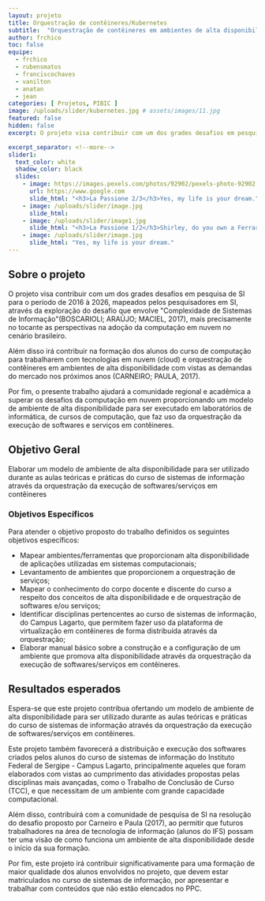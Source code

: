```yaml
---
layout: projeto
title: Orquestração de contêineres/Kubernetes
subtitle:  "Orquestração de contêineres em ambientes de alta disponibilidade e seus usos em cursos de computação"
author: frchico
toc: false  
equipe: 
  - frchico
  - rubensmatos
  - franciscochaves
  - vanilton
  - anatan
  - jean
categories: [ Projetos, PIBIC ]
image: /uploads/slider/kubernetes.jpg # assets/images/11.jpg
featured: false
hidden: false
excerpt: O projeto visa contribuir com um dos grades desafios em pesquisa de SI (de 2016 à 2026), mapeados pelos pesquisadores em SI, através da exploração do desafio que envolve "Complexidade de Sistemas de Informação".

excerpt_separator: <!--more-->
slider1:
  text_color: white
  shadow_color: black
  slides: 
    - image: https://images.pexels.com/photos/92902/pexels-photo-92902.jpeg?auto=compress&cs=tinysrgb&dpr=2&h=750&w=1260
      url: https://www.google.com
      slide_html: "<h3>La Passione 2/3</h3>Yes, my life is your dream."
    - image: /uploads/slider/image.jpg
      slide_html:
    - image: /uploads/slider/image1.jpg
      slide_html: "<h3>La Passione 1/2</h3>Shirley, do you own a Ferrari?"
    - image: /uploads/slider/image.jpg
      slide_html: "Yes, my life is your dream."    
---
```


## Sobre o projeto

O projeto visa contribuir com um dos grades desafios em pesquisa de SI para o período de 2016 à 2026, mapeados pelos pesquisadores em SI, através da exploração do desafio que envolve "Complexidade de Sistemas de Informação"(BOSCARIOLI; ARAÚJO; MACIEL, 2017), mais precisamente no tocante as perspectivas na adoção da computação em nuvem no cenário brasileiro.

Além disso irá contribuir na formação dos alunos do curso de computação para trabalharem com tecnologias em nuvem (cloud) e orquestração de contêineres em ambientes de alta disponibilidade com vistas as demandas do mercado nos próximos anos (CARNEIRO; PAULA, 2017).

Por fim, o presente trabalho ajudará a comunidade regional e acadêmica a superar os desafios da computação em nuvem proporcionando um modelo de ambiente de alta disponibilidade para ser executado em laboratórios de informática, de cursos de computação, que faz uso da orquestração da execução de softwares e serviços em contêineres.

## Objetivo Geral

Elaborar um modelo de ambiente de alta disponibilidade para ser utilizado durante as aulas teóricas e práticas do curso de sistemas de informação através da orquestração da execução de softwares/serviços em contêineres

### Objetivos Específicos
Para atender o objetivo proposto do trabalho definidos os seguintes objetivos específicos:

- Mapear  ambientes/ferramentas  que  proporcionam  alta  disponibilidade  de aplicações utilizadas em sistemas computacionais;
- Levantamento de ambientes que proporcionem a orquestração de serviços;
- Mapear o conhecimento do corpo docente e discente do curso a respeito dos conceitos de alta disponibilidade e de orquestração de softwares e/ou serviços;
- Identificar disciplinas pertencentes ao curso de sistemas de informação, do Campus Lagarto, que permitem fazer uso da plataforma de virtualização em contêineres de forma distribuída através da orquestração;
- Elaborar manual básico sobre a construção e a configuração de um ambiente que promova alta disponibilidade através da orquestração da execução de softwares/serviços em contêineres.
  
## Resultados esperados

Espera-se que este projeto contribua ofertando um modelo de ambiente de alta disponibilidade para ser utilizado durante as aulas teóricas e práticas do curso de sistemas de informação através da orquestração da execução de softwares/serviços em contêineres.

Este projeto também favorecerá a distribuição e execução dos softwares criados pelos alunos do curso de sistemas de informação do Instituto Federal de Sergipe - Campus Lagarto, principalmente aqueles que foram elaborados com vistas ao cumprimento das atividades propostas pelas disciplinas mais avançadas, como o Trabalho de Conclusão de Curso (TCC), e que necessitam de um ambiente com grande capacidade computacional.

Além disso, contribuirá com a comunidade de pesquisa de SI na resolução do desafio proposto por Carneiro e Paula (2017), ao permitir que futuros trabalhadores na área de tecnologia de informação (alunos do IFS) possam ter uma visão de como funciona um ambiente de alta disponibilidade desde o início da sua formação.

Por fim, este projeto irá contribuir significativamente para uma formação de maior qualidade dos alunos envolvidos no projeto, que devem estar matriculados no curso de sistemas de informação, por apresentar e trabalhar com conteúdos que não estão elencados no PPC.